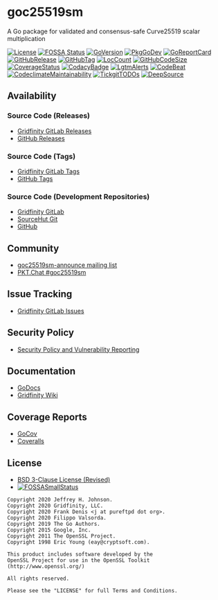 # goc25519sm

A Go package for validated and consensus-safe Curve25519 scalar multiplication

[![License](https://img.shields.io/badge/License-BSD%203--Clause-blue.svg)](https://github.com/gridfinity/goc25519sm/blob/master/LICENSE)
[![FOSSA Status](https://app.fossa.com/api/projects/git%2Bgithub.com%2Fgridfinty%2Fgoc25519sm.svg?type=shield)](https://app.fossa.com/reports/64562da2-2df4-4566-8120-2200ca634465)
[![GoVersion](https://img.shields.io/github/go-mod/go-version/gridfinty/goc25519sm.svg)](https://github.com/gridfinity/goc25519sm/blob/master/go.mod)
[![PkgGoDev](https://pkg.go.dev/badge/github.com/gridfinity/goc25519sm)](https://pkg.go.dev/github.com/gridfinity/goc25519sm)
[![GoReportCard](https://goreportcard.com/badge/github.com/gridfinity/goc25519sm)](https://goreportcard.com/report/github.com/gridfinity/goc25519sm)
[![GitHubRelease](https://img.shields.io/github/release/gridfinty/goc25519sm.svg)](https://github.com/gridfinity/goc25519sm/releases/)
[![GitHubTag](https://img.shields.io/github/tag/gridfinty/goc25519sm.svg)](https://github.com/gridfinity/goc25519sm/tags/)
[![LocCount](https://img.shields.io/tokei/lines/github/gridfinty/goc25519sm.svg)](https://github.com/XAMPPRocky/tokei)
[![GitHubCodeSize](https://img.shields.io/github/languages/code-size/gridfinty/goc25519sm.svg)](https://github.com/gridfinity/goc25519sm)
[![CoverageStatus](https://coveralls.io/repos/github/gridfinty/goc25519sm/badge.svg?branch=master)](https://coveralls.io/github/gridfinty/goc25519sm?branch=master)
[![CodacyBadge](https://api.codacy.com/project/badge/Grade/1554a9e30cff45aa80635c1e00dafa9e)](https://app.codacy.com/gh/gridfinty/goc25519sm?utm_source=github.com&utm_medium=referral&utm_content=gridfinty/goc25519sm&utm_campaign=Badge_Grade)
[![LgtmAlerts](https://img.shields.io/lgtm/alerts/g/gridfinity/goc25519sm.svg?logo=lgtm&logoWidth=18)](https://lgtm.com/projects/g/gridfinity/goc25519sm/alerts/)
[![CodeBeat](https://codebeat.co/badges/95866deb-d1d0-4fe9-a6ac-807f8442c400)](https://codebeat.co/projects/github-com-gridfinty-goc25519sm-master)
[![CodeclimateMaintainability](https://api.codeclimate.com/v1/badges/bbc4379b8c69ca2693e6/maintainability)](https://codeclimate.com/github/gridfinty/goc25519sm/maintainability)
[![TickgitTODOs](https://img.shields.io/endpoint?url=https://api.tickgit.com/badge?repo=github.com/gridfinity/goc25519sm)](https://www.tickgit.com/browse?repo=github.com/gridfinity/goc25519sm)
[![DeepSource](https://deepsource.io/gh/gridfinty/goc25519sm.svg/?label=active+issues)](https://deepsource.io/gh/gridfinty/goc25519sm/?ref=repository-badge)

## Availability

### Source Code (Releases)

- [Gridfinity GitLab Releases](https://gitlab.gridfinity.com/jeff/goc25519sm/-/releases/)
- [GitHub Releases](https://github.com/gridfinity/goc25519sm/releases/)

### Source Code (Tags)

- [Gridfinity GitLab Tags](https://gitlab.gridfinity.com/jeff/goc25519sm/-/tags/)
- [GitHub Tags](https://github.com/gridfinity/goc25519sm/tags/)

### Source Code (Development Repositories)

- [Gridfinity GitLab](https://gitlab.gridfinity.com/jeff/goc25519sm)
- [SourceHut Git](https://git.sr.ht/~trn/goc25519sm)
- [GitHub](https://github.com/gridfinity/goc25519sm)

## Community

- [goc25519sm-announce mailing list](https://lists.sr.ht/~trn/goc25519sm-announce)
- [PKT.Chat #goc25519sm](https://pkt.chat/pkt/channels/goc25519sm)

## Issue Tracking

- [Gridfinity GitLab Issues](https://gitlab.gridfinity.com/jeff/goc25519sm/-/issues)

## Security Policy

- [Security Policy and Vulnerability Reporting](https://github.com/gridfinity/goc25519sm/blob/master/SECURITY.md)

## Documentation

- [GoDocs](https://go.gridfinity.dev/goc25519sm)
- [Gridfinity Wiki](https://wiki.gridfinity.com/wiki?name=goc25519sm)

## Coverage Reports

- [GoCov](https://pktdist.gridfinity.com/coverage/goc25519sm/)
- [Coveralls](https://coveralls.io/github/gridfinity/goc25519sm)

## License

- [BSD 3-Clause License (Revised)](<https://tldrlegal.com/license/bsd-3-clause-license-(revised)>)
- [![FOSSASmallStatus](https://app.fossa.com/api/projects/git%2Bgithub.com%2Fgridfinty%2Fgoc25519sm.svg?type=large)](https://app.fossa.com/reports/64562da2-2df4-4566-8120-2200ca634465)

```text
Copyright 2020 Jeffrey H. Johnson.
Copyright 2020 Gridfinity, LLC.
Copyright 2020 Frank Denis <j at pureftpd dot org>.
Copyright 2020 Filippo Valsorda.
Copyright 2019 The Go Authors.
Copyright 2015 Google, Inc.
Copyright 2011 The OpenSSL Project.
Copyright 1998 Eric Young (eay@cryptsoft.com).

This product includes software developed by the
OpenSSL Project for use in the OpenSSL Toolkit
(http://www.openssl.org/)

All rights reserved.

Please see the "LICENSE" for full Terms and Conditions.
```
